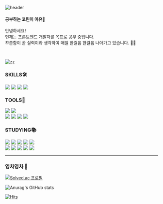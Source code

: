 ![header](https://capsule-render.vercel.app/api?type=soft&color=0:e0c3fc,200:8ec5fc&height=100&section=header&text=Hi-there!&fontSize=20&animation=fadeIn)

<div align="left">

<h4>공부하는 코린이 이유🎵</h4>

안녕하세요! <br/>
현재는 프론트엔드 개발자를 목표로 공부 중입니다.<br/>
꾸준함이 곧 실력이라 생각하여 매일 한걸음 한걸음 나아가고 있습니다. 🏃‍♀️

<br/>

![zz](https://user-images.githubusercontent.com/48672106/185985079-85a4e77d-7f9f-4025-9ab6-2dff067b84c9.gif)

<div>

### SKILLS🛠

<img src="https://img.shields.io/badge/HTML-E34F26?style=flat-round&logo=HTML5&logoColor=white"/>
<img src="https://img.shields.io/badge/CSS3-1572B6?style=flat-round&logo=CSS3&logoColor=white"/>
<img src="https://img.shields.io/badge/JavaScript-FFCE00?style=flat-round&logo=JavaScript&logoColor=white"/>
<img src="https://img.shields.io/badge/React-61DAFB?style=flat-round&logo=React&logoColor=white"/>


<br/>

### TOOLS🎨
<img src="https://img.shields.io/badge/GitHub-181717?style=flat-round&logo=GitHub&logoColor=white"/>
<img src="https://img.shields.io/badge/Notion-000000?style=flat-round&logo=Notion&logoColor=white"/>
<br/>
<img src="https://img.shields.io/badge/Adobe Photoshop-31A8FF?style=flat-round&logo=Adobe Photoshop&logoColor=white"/>
<img src="https://img.shields.io/badge/Adobe Premiere Pro-9999FF?style=flat-round&logo=Adobe Premiere Pro&logoColor=white"/>
<img src="https://img.shields.io/badge/Adobe XD-FF61F6?style=flat-round&logo=Adobe XD&logoColor=white"/>
<img src="https://img.shields.io/badge/Adobe Illustrator-FF9A00?style=flat-round&logo=Adobe Illustrator&logoColor=white"/>

<br/>

### STUDYING📚
<img src="https://img.shields.io/badge/C-A8B9CC?style=flat-round&logo=C&logoColor=white"/>
<img src="https://img.shields.io/badge/C++-00599C?style=flat-round&logo=Cplusplus&logoColor=white"/>
<img src="https://img.shields.io/badge/Webpack-8DD6F9?style=flat-round&logo=Webpack&logoColor=white"/>
<img src="https://img.shields.io/badge/TypeScript-3178C6?style=flat-round&logo=TypeScript&logoColor=white"/>
<img src="https://img.shields.io/badge/Redux-764ABC?style=flat-round&logo=Redux&logoColor=white"/>
<br/>
<img src="https://img.shields.io/badge/Node.js-339933?style=flat-round&logo=Node.js&logoColor=white"/>
<img src="https://img.shields.io/badge/Next.js-000000?style=flat-round&logo=Next.js&logoColor=white"/>
<img src="https://img.shields.io/badge/Git-F05032?style=flat-round&logo=Git&logoColor=white"/>
<img src="https://img.shields.io/badge/React Router-CA4245?style=flat-round&logo=React Router&logoColor=white"/>
<img src="https://img.shields.io/badge/styledComponents-DB7093?style=flat-round&logo=styled-components&logoColor=white"/>
<br/>

</div>

-- -- --

### 영차영차 🐢


[![Solved.ac
프로필](http://mazassumnida.wtf/api/v2/generate_badge?boj=reasons)](https://solved.ac/reasons)

![Anurag's GitHub stats](https://github-readme-stats.vercel.app/api?username=ReturnReason&show_icons=true&theme=dark)

[![Hits](https://hits.seeyoufarm.com/api/count/incr/badge.svg?url=https%3A%2F%2Fgithub.com%2FReturnReason&count_bg=%23658CD8&title_bg=%23373737&icon=github.svg&icon_color=%23E7E7E7&title=GitHub&edge_flat=false)](https://hits.seeyoufarm.com)


</div>
